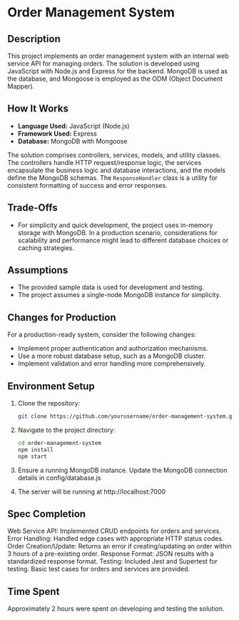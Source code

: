 # Order Management System

## Description

This project implements an order management system with an internal web service API for managing orders. The solution is developed using JavaScript with Node.js and Express for the backend. MongoDB is used as the database, and Mongoose is employed as the ODM (Object Document Mapper).

## How It Works

- **Language Used:** JavaScript (Node.js)
- **Framework Used:** Express
- **Database:** MongoDB with Mongoose

The solution comprises controllers, services, models, and utility classes. The controllers handle HTTP request/response logic, the services encapsulate the business logic and database interactions, and the models define the MongoDB schemas. The `ResponseHandler` class is a utility for consistent formatting of success and error responses.

## Trade-Offs

- For simplicity and quick development, the project uses in-memory storage with MongoDB. In a production scenario, considerations for scalability and performance might lead to different database choices or caching strategies.

## Assumptions

- The provided sample data is used for development and testing.
- The project assumes a single-node MongoDB instance for simplicity.

## Changes for Production

For a production-ready system, consider the following changes:

- Implement proper authentication and authorization mechanisms.
- Use a more robust database setup, such as a MongoDB cluster.
- Implement validation and error handling more comprehensively.

## Environment Setup

1. Clone the repository:

   ```bash
   git clone https://github.com/yourusername/order-management-system.git

2. Navigate to the project directory:
    ```bash
    cd order-management-system
    npm install
    npm start

3. Ensure a running MongoDB instance. Update the MongoDB connection details in config/database.js
4. The server will be running at http://localhost:7000


## Spec Completion

Web Service API: Implemented CRUD endpoints for orders and services.
Error Handling: Handled edge cases with appropriate HTTP status codes.
Order Creation/Update: Returns an error if creating/updating an order within 3 hours of a pre-existing order.
Response Format: JSON results with a standardized response format.
Testing: Included Jest and Supertest for testing. Basic test cases for orders and services are provided.


## Time Spent

Approximately 2 hours were spent on developing and testing the solution.
